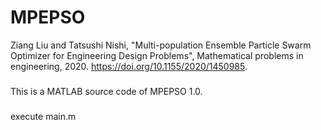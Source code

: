 # MPEPSO
Ziang Liu and Tatsushi Nishi, "Multi-population Ensemble Particle Swarm Optimizer for Engineering Design Problems", 
Mathematical problems in engineering, 2020. https://doi.org/10.1155/2020/1450985.

###
This is a MATLAB source code of MPEPSO 1.0.

###
execute main.m
